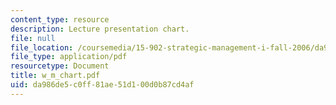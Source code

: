 ```yaml
---
content_type: resource
description: Lecture presentation chart.
file: null
file_location: /coursemedia/15-902-strategic-management-i-fall-2006/da986de5c0ff81ae51d100d0b87cd4af_w_m_chart.pdf
file_type: application/pdf
resourcetype: Document
title: w_m_chart.pdf
uid: da986de5-c0ff-81ae-51d1-00d0b87cd4af
---
```

